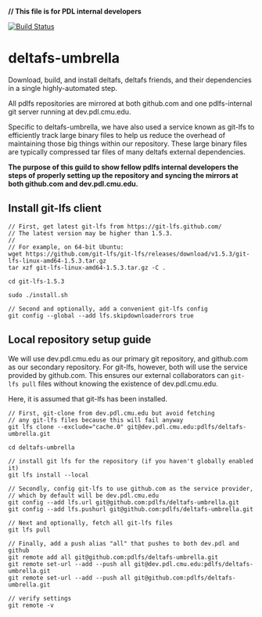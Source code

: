 **// This file is for PDL internal developers**

[![Build Status](https://travis-ci.org/pdlfs/deltafs-umbrella.svg?branch=master)](https://travis-ci.org/pdlfs/deltafs-umbrella)

# deltafs-umbrella

Download, build, and install deltafs, deltafs friends, and their dependencies in a single highly-automated step.

All pdlfs repositories are mirrored at both github.com and one pdlfs-internal git server running at dev.pdl.cmu.edu.

Specific to deltafs-umbrella, we have also used a service known as git-lfs to efficiently track large binary files
to help us reduce the overhead of maintaining those big things within our repository.
These large binary files are typically compressed tar files of many deltafs external dependencies.

**The purpose of this guild to show fellow pdlfs internal developers the steps of
properly setting up the repository and syncing the mirrors at both github.com and dev.pdl.cmu.edu.**

## Install git-lfs client

```
// First, get latest git-lfs from https://git-lfs.github.com/
// The latest version may be higher than 1.5.3.
//
// For example, on 64-bit Ubuntu:
wget https://github.com/git-lfs/git-lfs/releases/download/v1.5.3/git-lfs-linux-amd64-1.5.3.tar.gz
tar xzf git-lfs-linux-amd64-1.5.3.tar.gz -C .

cd git-lfs-1.5.3

sudo ./install.sh

// Second and optionally, add a convenient git-lfs config
git config --global --add lfs.skipdownloaderrors true
```

## Local repository setup guide

We will use dev.pdl.cmu.edu as our primary git repository, and github.com as our secondary repository.
For git-lfs, however, both will use the service provided by github.com.
This ensures our external collaborators can `git-lfs pull` files without knowing the existence of dev.pdl.cmu.edu. 

Here, it is assumed that git-lfs has been installed.

```
// First, git-clone from dev.pdl.cmu.edu but avoid fetching
// any git-lfs files because this will fail anyway
git lfs clone --exclude="cache.0" git@dev.pdl.cmu.edu:pdlfs/deltafs-umbrella.git

cd deltafs-umbrella

// install git lfs for the repository (if you haven't globally enabled it)
git lfs install --local

// Secondly, config git-lfs to use github.com as the service provider,
// which by default will be dev.pdl.cmu.edu
git config --add lfs.url git@github.com:pdlfs/deltafs-umbrella.git
git config --add lfs.pushurl git@github.com:pdlfs/deltafs-umbrella.git

// Next and optionally, fetch all git-lfs files
git lfs pull

// Finally, add a push alias "all" that pushes to both dev.pdl and github
git remote add all git@github.com:pdlfs/deltafs-umbrella.git
git remote set-url --add --push all git@dev.pdl.cmu.edu:pdlfs/deltafs-umbrella.git
git remote set-url --add --push all git@github.com:pdlfs/deltafs-umbrella.git

// verify settings
git remote -v

```
